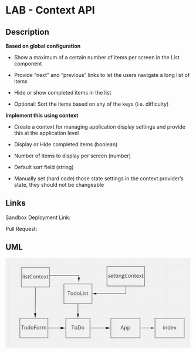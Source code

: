 # LAB - Context API

## Description

**Based on global configuration**

- Show a maximum of a certain number of items per screen in the List component

- Provide “next” and “previous” links to let the users navigate a long list of items

- Hide or show completed items in the list

- Optional: Sort the items based on any of the keys (i.e. difficulty)

**Implement this using context**

- Create a context for managing application display settings and provide this at the application level

- Display or Hide completed items (boolean)

- Number of items to display per screen (number)

- Default sort field (string)

- Manually set (hard code) those state settings in the context provider’s state, they should not be changeable

## Links

  Sandbox Deployment Link: 

  Pull Request: 

## UML

![UML](./lab31.JPG)
